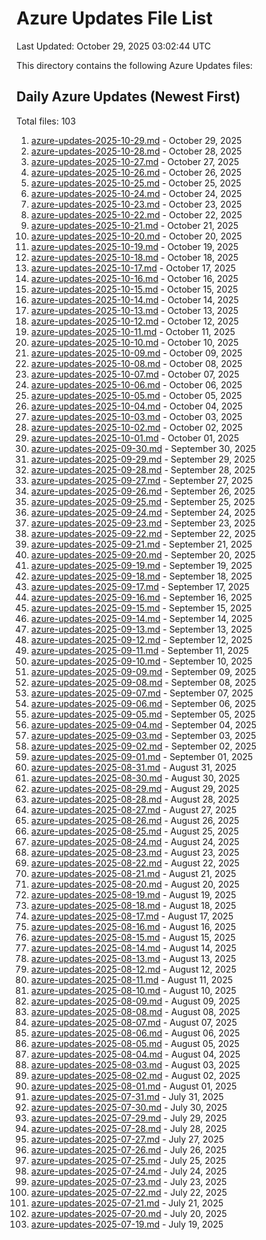 # Azure Updates File List

Last Updated: October 29, 2025 03:02:44 UTC

This directory contains the following Azure Updates files:

## Daily Azure Updates (Newest First)

Total files: 103

1. [azure-updates-2025-10-29.md](./azure-updates-2025-10-29.md) - October 29, 2025
2. [azure-updates-2025-10-28.md](./azure-updates-2025-10-28.md) - October 28, 2025
3. [azure-updates-2025-10-27.md](./azure-updates-2025-10-27.md) - October 27, 2025
4. [azure-updates-2025-10-26.md](./azure-updates-2025-10-26.md) - October 26, 2025
5. [azure-updates-2025-10-25.md](./azure-updates-2025-10-25.md) - October 25, 2025
6. [azure-updates-2025-10-24.md](./azure-updates-2025-10-24.md) - October 24, 2025
7. [azure-updates-2025-10-23.md](./azure-updates-2025-10-23.md) - October 23, 2025
8. [azure-updates-2025-10-22.md](./azure-updates-2025-10-22.md) - October 22, 2025
9. [azure-updates-2025-10-21.md](./azure-updates-2025-10-21.md) - October 21, 2025
10. [azure-updates-2025-10-20.md](./azure-updates-2025-10-20.md) - October 20, 2025
11. [azure-updates-2025-10-19.md](./azure-updates-2025-10-19.md) - October 19, 2025
12. [azure-updates-2025-10-18.md](./azure-updates-2025-10-18.md) - October 18, 2025
13. [azure-updates-2025-10-17.md](./azure-updates-2025-10-17.md) - October 17, 2025
14. [azure-updates-2025-10-16.md](./azure-updates-2025-10-16.md) - October 16, 2025
15. [azure-updates-2025-10-15.md](./azure-updates-2025-10-15.md) - October 15, 2025
16. [azure-updates-2025-10-14.md](./azure-updates-2025-10-14.md) - October 14, 2025
17. [azure-updates-2025-10-13.md](./azure-updates-2025-10-13.md) - October 13, 2025
18. [azure-updates-2025-10-12.md](./azure-updates-2025-10-12.md) - October 12, 2025
19. [azure-updates-2025-10-11.md](./azure-updates-2025-10-11.md) - October 11, 2025
20. [azure-updates-2025-10-10.md](./azure-updates-2025-10-10.md) - October 10, 2025
21. [azure-updates-2025-10-09.md](./azure-updates-2025-10-09.md) - October 09, 2025
22. [azure-updates-2025-10-08.md](./azure-updates-2025-10-08.md) - October 08, 2025
23. [azure-updates-2025-10-07.md](./azure-updates-2025-10-07.md) - October 07, 2025
24. [azure-updates-2025-10-06.md](./azure-updates-2025-10-06.md) - October 06, 2025
25. [azure-updates-2025-10-05.md](./azure-updates-2025-10-05.md) - October 05, 2025
26. [azure-updates-2025-10-04.md](./azure-updates-2025-10-04.md) - October 04, 2025
27. [azure-updates-2025-10-03.md](./azure-updates-2025-10-03.md) - October 03, 2025
28. [azure-updates-2025-10-02.md](./azure-updates-2025-10-02.md) - October 02, 2025
29. [azure-updates-2025-10-01.md](./azure-updates-2025-10-01.md) - October 01, 2025
30. [azure-updates-2025-09-30.md](./azure-updates-2025-09-30.md) - September 30, 2025
31. [azure-updates-2025-09-29.md](./azure-updates-2025-09-29.md) - September 29, 2025
32. [azure-updates-2025-09-28.md](./azure-updates-2025-09-28.md) - September 28, 2025
33. [azure-updates-2025-09-27.md](./azure-updates-2025-09-27.md) - September 27, 2025
34. [azure-updates-2025-09-26.md](./azure-updates-2025-09-26.md) - September 26, 2025
35. [azure-updates-2025-09-25.md](./azure-updates-2025-09-25.md) - September 25, 2025
36. [azure-updates-2025-09-24.md](./azure-updates-2025-09-24.md) - September 24, 2025
37. [azure-updates-2025-09-23.md](./azure-updates-2025-09-23.md) - September 23, 2025
38. [azure-updates-2025-09-22.md](./azure-updates-2025-09-22.md) - September 22, 2025
39. [azure-updates-2025-09-21.md](./azure-updates-2025-09-21.md) - September 21, 2025
40. [azure-updates-2025-09-20.md](./azure-updates-2025-09-20.md) - September 20, 2025
41. [azure-updates-2025-09-19.md](./azure-updates-2025-09-19.md) - September 19, 2025
42. [azure-updates-2025-09-18.md](./azure-updates-2025-09-18.md) - September 18, 2025
43. [azure-updates-2025-09-17.md](./azure-updates-2025-09-17.md) - September 17, 2025
44. [azure-updates-2025-09-16.md](./azure-updates-2025-09-16.md) - September 16, 2025
45. [azure-updates-2025-09-15.md](./azure-updates-2025-09-15.md) - September 15, 2025
46. [azure-updates-2025-09-14.md](./azure-updates-2025-09-14.md) - September 14, 2025
47. [azure-updates-2025-09-13.md](./azure-updates-2025-09-13.md) - September 13, 2025
48. [azure-updates-2025-09-12.md](./azure-updates-2025-09-12.md) - September 12, 2025
49. [azure-updates-2025-09-11.md](./azure-updates-2025-09-11.md) - September 11, 2025
50. [azure-updates-2025-09-10.md](./azure-updates-2025-09-10.md) - September 10, 2025
51. [azure-updates-2025-09-09.md](./azure-updates-2025-09-09.md) - September 09, 2025
52. [azure-updates-2025-09-08.md](./azure-updates-2025-09-08.md) - September 08, 2025
53. [azure-updates-2025-09-07.md](./azure-updates-2025-09-07.md) - September 07, 2025
54. [azure-updates-2025-09-06.md](./azure-updates-2025-09-06.md) - September 06, 2025
55. [azure-updates-2025-09-05.md](./azure-updates-2025-09-05.md) - September 05, 2025
56. [azure-updates-2025-09-04.md](./azure-updates-2025-09-04.md) - September 04, 2025
57. [azure-updates-2025-09-03.md](./azure-updates-2025-09-03.md) - September 03, 2025
58. [azure-updates-2025-09-02.md](./azure-updates-2025-09-02.md) - September 02, 2025
59. [azure-updates-2025-09-01.md](./azure-updates-2025-09-01.md) - September 01, 2025
60. [azure-updates-2025-08-31.md](./azure-updates-2025-08-31.md) - August 31, 2025
61. [azure-updates-2025-08-30.md](./azure-updates-2025-08-30.md) - August 30, 2025
62. [azure-updates-2025-08-29.md](./azure-updates-2025-08-29.md) - August 29, 2025
63. [azure-updates-2025-08-28.md](./azure-updates-2025-08-28.md) - August 28, 2025
64. [azure-updates-2025-08-27.md](./azure-updates-2025-08-27.md) - August 27, 2025
65. [azure-updates-2025-08-26.md](./azure-updates-2025-08-26.md) - August 26, 2025
66. [azure-updates-2025-08-25.md](./azure-updates-2025-08-25.md) - August 25, 2025
67. [azure-updates-2025-08-24.md](./azure-updates-2025-08-24.md) - August 24, 2025
68. [azure-updates-2025-08-23.md](./azure-updates-2025-08-23.md) - August 23, 2025
69. [azure-updates-2025-08-22.md](./azure-updates-2025-08-22.md) - August 22, 2025
70. [azure-updates-2025-08-21.md](./azure-updates-2025-08-21.md) - August 21, 2025
71. [azure-updates-2025-08-20.md](./azure-updates-2025-08-20.md) - August 20, 2025
72. [azure-updates-2025-08-19.md](./azure-updates-2025-08-19.md) - August 19, 2025
73. [azure-updates-2025-08-18.md](./azure-updates-2025-08-18.md) - August 18, 2025
74. [azure-updates-2025-08-17.md](./azure-updates-2025-08-17.md) - August 17, 2025
75. [azure-updates-2025-08-16.md](./azure-updates-2025-08-16.md) - August 16, 2025
76. [azure-updates-2025-08-15.md](./azure-updates-2025-08-15.md) - August 15, 2025
77. [azure-updates-2025-08-14.md](./azure-updates-2025-08-14.md) - August 14, 2025
78. [azure-updates-2025-08-13.md](./azure-updates-2025-08-13.md) - August 13, 2025
79. [azure-updates-2025-08-12.md](./azure-updates-2025-08-12.md) - August 12, 2025
80. [azure-updates-2025-08-11.md](./azure-updates-2025-08-11.md) - August 11, 2025
81. [azure-updates-2025-08-10.md](./azure-updates-2025-08-10.md) - August 10, 2025
82. [azure-updates-2025-08-09.md](./azure-updates-2025-08-09.md) - August 09, 2025
83. [azure-updates-2025-08-08.md](./azure-updates-2025-08-08.md) - August 08, 2025
84. [azure-updates-2025-08-07.md](./azure-updates-2025-08-07.md) - August 07, 2025
85. [azure-updates-2025-08-06.md](./azure-updates-2025-08-06.md) - August 06, 2025
86. [azure-updates-2025-08-05.md](./azure-updates-2025-08-05.md) - August 05, 2025
87. [azure-updates-2025-08-04.md](./azure-updates-2025-08-04.md) - August 04, 2025
88. [azure-updates-2025-08-03.md](./azure-updates-2025-08-03.md) - August 03, 2025
89. [azure-updates-2025-08-02.md](./azure-updates-2025-08-02.md) - August 02, 2025
90. [azure-updates-2025-08-01.md](./azure-updates-2025-08-01.md) - August 01, 2025
91. [azure-updates-2025-07-31.md](./azure-updates-2025-07-31.md) - July 31, 2025
92. [azure-updates-2025-07-30.md](./azure-updates-2025-07-30.md) - July 30, 2025
93. [azure-updates-2025-07-29.md](./azure-updates-2025-07-29.md) - July 29, 2025
94. [azure-updates-2025-07-28.md](./azure-updates-2025-07-28.md) - July 28, 2025
95. [azure-updates-2025-07-27.md](./azure-updates-2025-07-27.md) - July 27, 2025
96. [azure-updates-2025-07-26.md](./azure-updates-2025-07-26.md) - July 26, 2025
97. [azure-updates-2025-07-25.md](./azure-updates-2025-07-25.md) - July 25, 2025
98. [azure-updates-2025-07-24.md](./azure-updates-2025-07-24.md) - July 24, 2025
99. [azure-updates-2025-07-23.md](./azure-updates-2025-07-23.md) - July 23, 2025
100. [azure-updates-2025-07-22.md](./azure-updates-2025-07-22.md) - July 22, 2025
101. [azure-updates-2025-07-21.md](./azure-updates-2025-07-21.md) - July 21, 2025
102. [azure-updates-2025-07-20.md](./azure-updates-2025-07-20.md) - July 20, 2025
103. [azure-updates-2025-07-19.md](./azure-updates-2025-07-19.md) - July 19, 2025
